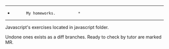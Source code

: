 ************************************
*           My homeworks.          *
************************************

Javascript's exercises located in javascript folder.

Undone ones exists as a diff branches.
Ready to check by tutor are marked MR. 
